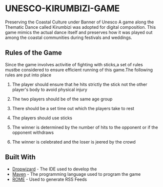 # UNESCO-KIRUMBIZI-GAME
Preserving the Coastal Culture under Banner of Unesco A game along the Thematic Dance called Kirumbizi was adopted for digital composition. This game mimics the actual dance itself and preserves how it was played out among the coastal communities during festivals and weddings.
## Rules of the Game
Since the game involves activitie of fighting with sticks,a set of rules mustbe considered to ensure efficient running of this game.The following rules are put into place 

1. The player should ensure that he hits  strictly the stick not the other player's body to avoid physical injury

2. The two players should be of the same age group 

3. There should be a set time out which the players take to rest 

4. The players should use sticks    

5. The winner is determined by the number of hits to the opponent or if the opponent withdraws

6. The winner is celebrated and the loser is jeered by the crowd

## Built With

* [Dropwizard](https://unity3d.com/) - The IDE  used to develop the 
* [Maven](https://docs.microsoft.com/en-us/dotnet/csharp/programming-guide/) - The programming language used to program the game
* [ROME](https://rometools.github.io/rome/) - Used to generate RSS Feeds


